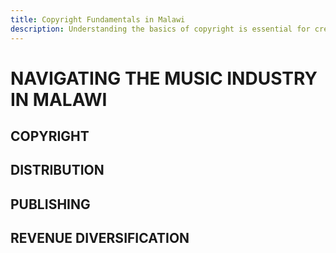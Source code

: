 ```yaml
---
title: Copyright Fundamentals in Malawi
description: Understanding the basics of copyright is essential for creators in Malawi
---
```

# NAVIGATING THE MUSIC INDUSTRY IN MALAWI

## COPYRIGHT

## DISTRIBUTION

## PUBLISHING

## REVENUE DIVERSIFICATION

<Feature/>
